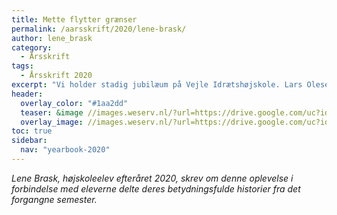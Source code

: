 ```yaml
---
title: Mette flytter grænser
permalink: /aarsskrift/2020/lene-brask/
author: lene_brask
category:
  - Årsskrift
tags:
  - Årsskrift 2020
excerpt: "Vi holder stadig jubilæum på Vejle Idrætshøjskole. Lars Olesen, viceforstander, fortæller lidt om indholdet i årsskriftet."
header:
  overlay_color: "#1aa2dd"
  teaser: &image //images.weserv.nl/?url=https://drive.google.com/uc?id=1fz50QBUxsqp6fq-DYbAI3jmF8Y_W0CjN&w=300
  overlay_image: //images.weserv.nl/?url=https://drive.google.com/uc?id=1fz50QBUxsqp6fq-DYbAI3jmF8Y_W0CjN&w=2000
toc: true
sidebar:
  nav: "yearbook-2020"
---
```


_Lene Brask, højskoleelev efteråret 2020, skrev om denne oplevelse i forbindelse med eleverne delte deres betydningsfulde historier fra det forgangne semester._